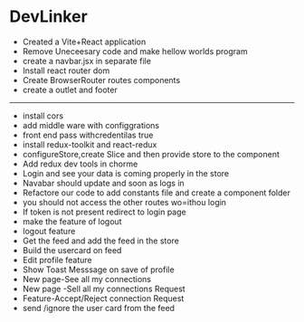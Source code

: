 # DevLinker

- Created a Vite+React application
- Remove Uneceesary code and make hellow worlds program
- create a navbar.jsx in separate file
- Install react router dom
- Create BrowserRouter routes components
- create a outlet and footer
------------------------------------------------------------------------------

- install cors 
- add middle ware with configgrations 
- front end pass withcredentilas true
- install redux-toolkit and react-redux
- configureStore,create Slice and then provide store to the component
- Add redux dev tools in chorme
- Login and see your data is coming properly  in the store
- Navabar should update and soon as logs in 
- Refactore our code to add constants file and create a component folder
- you should not access the other routes wo=ithou login
- If token is not present redirect to login page
- make the feature of logout
- logout feature
- Get the feed and add the feed in the store
- Build the usercard on feed
- Edit profile feature
- Show Toast Messsage on save of profile
- New page-See all my connections
- New page -Sell all my connections Request
- Feature-Accept/Reject connection Request
- send /ignore the user card from the feed
